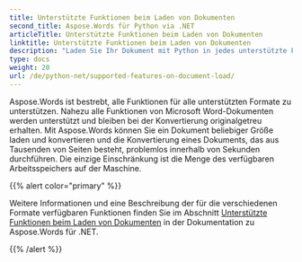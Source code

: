```yaml
---
title: Unterstützte Funktionen beim Laden von Dokumenten
second_title: Aspose.Words für Python via .NET
articleTitle: Unterstützte Funktionen beim Laden von Dokumenten
linktitle: Unterstützte Funktionen beim Laden von Dokumenten
description: "Laden Sie Ihr Dokument mit Python in jedes unterstützte Format. Importieren und konvertieren Sie ein Dokument beliebiger Größe."
type: docs
weight: 20
url: /de/python-net/supported-features-on-document-load/
---
```


Aspose.Words ist bestrebt, alle Funktionen für alle unterstützten Formate zu unterstützen. Nahezu alle Funktionen von Microsoft Word-Dokumenten werden unterstützt und bleiben bei der Konvertierung originalgetreu erhalten. Mit Aspose.Words können Sie ein Dokument beliebiger Größe laden und konvertieren und die Konvertierung eines Dokuments, das aus Tausenden von Seiten besteht, problemlos innerhalb von Sekunden durchführen. Die einzige Einschränkung ist die Menge des verfügbaren Arbeitsspeichers auf der Maschine.

{{% alert color="primary" %}}

Weitere Informationen und eine Beschreibung der für die verschiedenen Formate verfügbaren Funktionen finden Sie im Abschnitt [Unterstützte Funktionen beim Laden von Dokumenten](/words/de/net/supported-features-on-document-load/) in der Dokumentation zu Aspose.Words für .NET.

{{% /alert %}}
